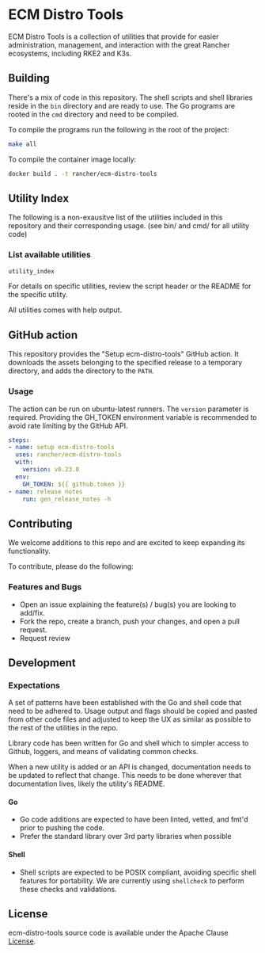 # ECM Distro Tools

ECM Distro Tools is a collection of utilities that provide for easier administration, management, and interaction with the great Rancher ecosystems, including RKE2 and K3s.

## Building

There's a mix of code in this repository. The shell scripts and shell libraries reside in the `bin` directory and are ready to use. The Go programs are rooted in the `cmd` directory and need to be compiled. 

To compile the programs run the following in the root of the project:

```sh
make all
```

To compile the container image locally:

```sh
docker build . -t rancher/ecm-distro-tools
```

## Utility Index

The following is a non-exausitve list of the utilities included in this repository and their corresponding usage.
(see bin/ and cmd/ for all utility code)

### List available utilities

```sh
utility_index
```

For details on specific utilities, review the script header or the README for the specific utility.

All utilities comes with help output.

## GitHub action

This repository provides the "Setup ecm-distro-tools" GitHub action. 
It downloads the assets belonging to the specified release to a temporary directory,
and adds the directory to the `PATH`.

### Usage

The action can be run on ubuntu-latest runners. 
The `version` parameter is required.
Providing the GH_TOKEN environment variable is recommended to avoid rate limiting by the GitHub API.

```yaml
steps:
- name: setup ecm-distro-tools
  uses: rancher/ecm-distro-tools
  with:
    version: v0.23.0
  env:
    GH_TOKEN: ${{ github.token }}
- name: release notes
    run: gen_release_notes -h
```

## Contributing

We welcome additions to this repo and are excited to keep expanding its functionality.

To contribute, please do the following:

### Features and Bugs

* Open an issue explaining the feature(s) / bug(s) you are looking to add/fix.
* Fork the repo, create a branch, push your changes, and open a pull request.
* Request review

## Development

### Expectations

A set of patterns have been established with the Go and shell code that need to be adhered to. Usage output and flags should be copied and pasted from other code files and adjusted to keep the UX as similar as possible to the rest of the utilities in the repo.

Library code has been written for Go and shell which to simpler access to Github, loggers, and means of validating common checks.

When a new utility is added or an API is changed, documentation needs to be updated to reflect that change. This needs to be done wherever that documentation lives, likely the utility's README.

#### Go

* Go code additions are expected to have been linted, vetted, and fmt'd prior to pushing the code. 
* Prefer the standard library over 3rd party libraries when possible

#### Shell

* Shell scripts are expected to be POSIX compliant, avoiding specific shell features for portability. We are currently using `shellcheck` to perform these checks and validations.

## License

ecm-distro-tools source code is available under the Apache Clause [License](/LICENSE).
